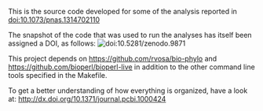This is the source code developed for some of the analysis reported in 
[doi:10.1073/pnas.1314702110](http://dx.doi.org/10.1073/pnas.1314702110)

The snapshot of the code that was used to run the analyses has itself 
been assigned a DOI, as follows:
<img src="https://zenodo.org/badge/3832/rvosa/cobra.png" alt="doi:10.5281/zenodo.9871" />

This project depends on https://github.com/rvosa/bio-phylo and 
https://github.com/bioperl/bioperl-live in addition to the other command 
line tools specified in the Makefile.

To get a better understanding of how everything is organized, have a look at:
http://dx.doi.org/10.1371/journal.pcbi.1000424
